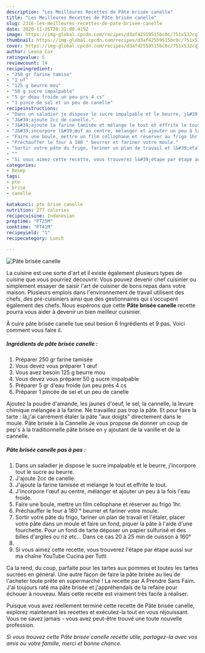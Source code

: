 ```yaml
---
description: "Les Meilleures Recettes de Pâte brisée canelle"
title: "Les Meilleures Recettes de Pâte brisée canelle"
slug: 2316-les-meilleures-recettes-de-pate-brisee-canelle
date: 2020-11-26T20:31:00.419Z
image: https://img-global.cpcdn.com/recipes/d3af42559515bc0c/751x532cq70/pate-brisee-canelle-photo-principale-de-la-recette.jpg
thumbnail: https://img-global.cpcdn.com/recipes/d3af42559515bc0c/751x532cq70/pate-brisee-canelle-photo-principale-de-la-recette.jpg
cover: https://img-global.cpcdn.com/recipes/d3af42559515bc0c/751x532cq70/pate-brisee-canelle-photo-principale-de-la-recette.jpg
author: Leona Cox
ratingvalue: 5
reviewcount: 14
recipeingredient:
- "250 gr farine tamise"
- "1 uf"
- "125 g beurre mou"
- "50 g sucre impalpable"
- "5 gr deau froide un peu prs 4 cs"
- "1 pince de sel et un peu de canelle"
recipeinstructions:
- "Dans un saladier je dispose le sucre impalpable et le beurre, j&#39;incorpore tout le sucre au beurre."
- "J&#39;ajoute 2cc de canelle."
- "J&#39;ajoute la farine tamisée et mélange le tout et effrite le tout."
- "J&#39;incorpore l&#39;œuf au centre, mélanger et ajouter un peu à la fois l&#39;eau froide."
- "Faire une boule, mettre un film cellophane et réserver au frigo 1hr."
- "Préchauffer le four à 180 ° beurrer et fariner votre moule."
- "Sortir votre pâte du frigo, fariner un plan de travail et l&#39;étaler, placer votre pâte dans un moule et faire un fond, piquer la pâte à l&#39;aide d&#39;une fourchette. Pour un fond de tarte déposer un papier sulfurisé et des billes d&#39;argiles ou riz etc... Dans ce cas 20 à 25 min de cuisson à 160°"
- ""
- "Si vous aimez cette recette, vous trouverez l&#39;étape par étape aussi sur ma chaîne YouTube Cucina per Tutti"
categories:
- Resep
tags:
- pte
- brise
- canelle

katakunci: pte brise canelle 
nutrition: 277 calories
recipecuisine: Indonesian
preptime: "PT25M"
cooktime: "PT41M"
recipeyield: "1"
recipecategory: Lunch

---
```



![Pâte brisée canelle](https://img-global.cpcdn.com/recipes/d3af42559515bc0c/751x532cq70/pate-brisee-canelle-photo-principale-de-la-recette.jpg)

La cuisine est une sorte d'art et il existe également plusieurs types de cuisine que vous pourriez découvrir. Vous pouvez devenir chef cuisinier ou simplement essayer de saisir l'art de cuisiner de bons repas dans votre maison. Plusieurs emplois dans l'environnement de travail utilisent des chefs, des pré-cuisiniers ainsi que des gestionnaires qui s'occupent également des chefs. Nous espérons que cette <strong> Pâte brisée canelle </strong> recette pourra vous aider à devenir un bien meilleur cuisinier.

<!--inarticleads1-->

À cuire pâte brisée canelle tue seul besion 6 Ingrédients et 9 pas. Voici comment vous faire il.

##### Ingrédients de pâte brisée canelle :

1. Préparer 250 gr farine tamisée
1. Vous devez vous préparer 1 œuf
1. Vous avez besoin 125 g beurre mou
1. Vous devez vous préparer 50 g sucre impalpable
1. Préparer 5 gr d&#39;eau froide (un peu près 4 cs
1. Préparer 1 pincée de sel et un peu de canelle


Ajoutez la poudre d&#39;amande, les jaunes d&#39;oeuf, le sel, la cannelle, la levure chimique mélangée à la farine. Ne travaillez pas trop la pâte. Et pour faire la tarte : là,j&#39;ai carrément étaler la pâte &#34;aux doigts&#34; directement dans le moule. Pâte brisée à la Cannelle Je vous propose de donner un coup de pep&#39;s à la traditionnelle pâte brisée en y ajoutant de la vanille et de la cannelle. 

<!--inarticleads2-->

##### Pâte brisée canelle pas à pas :

1. Dans un saladier je dispose le sucre impalpable et le beurre, j&#39;incorpore tout le sucre au beurre.
1. J&#39;ajoute 2cc de canelle.
1. J&#39;ajoute la farine tamisée et mélange le tout et effrite le tout.
1. J&#39;incorpore l&#39;œuf au centre, mélanger et ajouter un peu à la fois l&#39;eau froide.
1. Faire une boule, mettre un film cellophane et réserver au frigo 1hr.
1. Préchauffer le four à 180 ° beurrer et fariner votre moule.
1. Sortir votre pâte du frigo, fariner un plan de travail et l&#39;étaler, placer votre pâte dans un moule et faire un fond, piquer la pâte à l&#39;aide d&#39;une fourchette. Pour un fond de tarte déposer un papier sulfurisé et des billes d&#39;argiles ou riz etc... Dans ce cas 20 à 25 min de cuisson à 160°
1. 
1. Si vous aimez cette recette, vous trouverez l&#39;étape par étape aussi sur ma chaîne YouTube Cucina per Tutti


Ca la rend, du coup, parfaite pour les tartes aux pommes et toutes les tartes sucrées en général. Une autre façon de faire la pâte brisée au lieu de l&#39;acheter toute prête en supermarché ! La recette par A Prendre Sans Faim. J&#39;ai toujours raté ma pâte brisée et j&#39;appréhendais de la refaire pour échouer à nouveau. Mais cette recette est vraiment très facile à réaliser. 

<!--inarticleads1-->

<p>
Puisque vous avez réellement terminé cette recette de Pâte brisée canelle, explorez maintenant les recettes et exécutez-la tout en vous réjouissant. Vous ne savez jamais - vous avez peut-être trouvé une toute nouvelle profession.
</p>

<p>
<i>Si vous trouvez cette Pâte brisée canelle recette utile, partagez-la avec vos amis ou votre famille, merci et bonne chance.</i>
</p>
